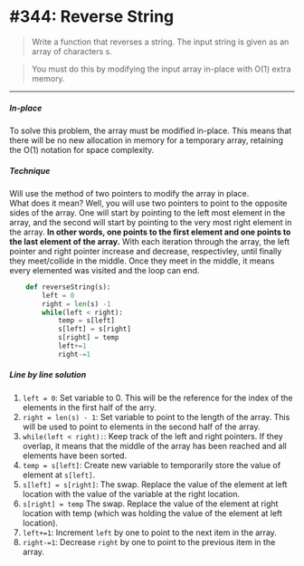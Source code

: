 # #344: Reverse String

> Write a function that reverses a string. The input string is given as an array of characters s.

> You must do this by modifying the input array in-place with O(1) extra memory.

---

##### In-place

To solve this problem, the array must be modified in-place. This means that there will be no new allocation in memory for a temporary array, retaining the O(1) notation for space complexity.
<br />

##### Technique

Will use the method of two pointers to modify the array in place.<br />
What does it mean? Well, you will use two pointers to point to the opposite sides of the array.
One will start by pointing to the left most element in the array, and the second will start by pointing to the very most right element in the array. **In other words, one points to the first element and one points to the last element of the array.**
With each iteration through the array, the left pointer and right pointer increase and decrease, respectivley, until finally they meet/collide in the middle.
Once they meet in the middle, it means every elemented was visited and the loop can end.

```python
    def reverseString(s):
        left = 0
        right = len(s) -1
        while(left < right):
            temp = s[left]
            s[left] = s[right]
            s[right] = temp
            left+=1
            right-=1
```

##### Line by line solution

1. `left = 0`:
   Set variable to 0. This will be the reference for the index of the elements in the first half of the arry.
2. `right = len(s) - 1`:
   Set variable to point to the length of the array. This will be used to point to elements in the second half of the array.
3. `while(left < right):`:
   Keep track of the left and right pointers. If they overlap, it means that the middle of the array has been reached and all elements have been sorted.
4. `temp = s[left]`:
   Create new variable to temporarily store the value of element at `s[left]`.
5. `s[left] = s[right]`:
   The swap. Replace the value of the element at left location with the value of the variable at the right location.
6. `s[right] = temp`
   The swap. Replace the value of the element at right location with temp (which was holding the value of the element at left location).
7. `left+=1`:
   Increment `left` by one to point to the next item in the array.
8. `right-=1`:
   Decrease `right` by one to point to the previous item in the array.
